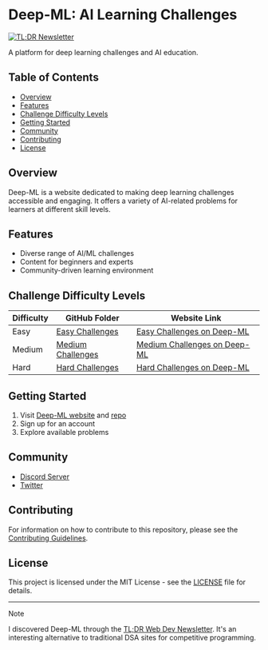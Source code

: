﻿# Deep-ML: AI Learning Challenges

[![TL;DR Newsletter](https://img.shields.io/badge/Found%20via-TL%3BDR%20Newsletter-blue)](https://tldr.tech/newsletters)

A platform for deep learning challenges and AI education.

## Table of Contents

- [Overview](#overview)
- [Features](#features)
- [Challenge Difficulty Levels](#challenge-difficulty-levels)
- [Getting Started](#getting-started)
- [Community](#community)
- [Contributing](#contributing)
- [License](#license)

## Overview

Deep-ML is a website dedicated to making deep learning challenges accessible and engaging. It offers a variety of AI-related problems for learners at different skill levels.

## Features

- Diverse range of AI/ML challenges
- Content for beginners and experts
- Community-driven learning environment

## Challenge Difficulty Levels

| Difficulty | GitHub Folder | Website Link |
|------------|---------------|--------------|
| Easy       | [Easy Challenges](https://github.com/Haleshot/Deep-ML/tree/main/easy) | [Easy Challenges on Deep-ML](https://www.deep-ml.com/?difficulty=easy&category=&solved=unsolved&page=1) |
| Medium     | [Medium Challenges](https://github.com/Haleshot/Deep-ML/tree/main/medium) | [Medium Challenges on Deep-ML](https://www.deep-ml.com/?difficulty=medium&category=&solved=unsolved&page=1) |
| Hard       | [Hard Challenges](https://github.com/Haleshot/Deep-ML/tree/main/hard) | [Hard Challenges on Deep-ML](https://www.deep-ml.com/?difficulty=hard&category=&solved=unsolved&page=1) |

## Getting Started

1. Visit [Deep-ML website](https://www.deep-ml.com) and [repo](https://github.com/Open-Deep-ML/DML-OpenProblem)
2. Sign up for an account
3. Explore available problems

## Community

- [Discord Server](https://discord.gg/JwMePfMZAV)
- [Twitter](https://x.com/real_deep_ml)

## Contributing

For information on how to contribute to this repository, please see the [Contributing Guidelines](CONTRIBUTING.md).

## License

This project is licensed under the MIT License - see the [LICENSE](LICENSE) file for details.

---

> [!Note]
> I discovered Deep-ML through the [TL;DR Web Dev Newsletter](https://tldr.tech/webdev). It's an interesting alternative to traditional DSA sites for competitive programming.

